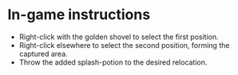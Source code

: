 # In-game instructions

- Right-click with the golden shovel to select the first position.
- Right-click elsewhere to select the second position, forming the captured area.
- Throw the added splash-potion to the desired relocation.
